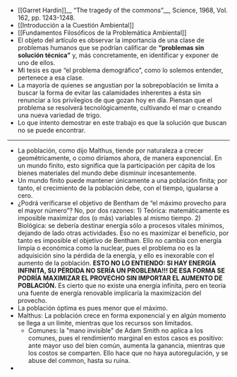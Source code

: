 - [[Garret Hardin]]__ “The tragedy of the commons”__, Science, 1968, Vol. 162, pp. 1243-1248.
- [[Introducción a la Cuestión Ambiental]]
- [[Fundamentos Filosóficos de la Problemática Ambiental]]
- El objeto del artículo es observar la importancia de una clase de problemas humanos que se podrían calificar de **“problemas sin solución técnica”** y, más concretamente, en identificar y exponer de uno de ellos.
- Mi tesis es que “el problema demográfico”, como lo solemos entender, pertenece a esa clase. 
- La mayoría de quienes se angustian por la sobrepoblación se limita a buscar la forma de evitar las calamidades inherentes a ésta sin renunciar a los privilegios de que gozan hoy en día. Piensan que el problema se resolverá
tecnológicamente, cultivando el mar o creando una nueva variedad de trigo. 
- Lo que intento demostrar en este trabajo es que la solución que buscan no se puede encontrar.
- ---
- La población, como dijo Malthus, tiende por naturaleza a crecer geométricamente, o como diríamos ahora, de manera exponencial. En un mundo finito, esto significa que la participación per cápita de los bienes materiales del mundo debe disminuir incesantemente.
- Un mundo finito puede mantener únicamente a una población finita; por tanto, el crecimiento de la población debe, con el tiempo, igualarse a cero.
- ¿Podrá verificarse el objetivo de Bentham de “el máximo provecho para
el mayor número”? No, por dos razones: 1) Teórica: matemáticamente es imposible maximizar dos (o más) variables al mismo tiempo. 2) Biológica: se debería destinar energía sólo a procesos vitales mínimos, dejando de lado otras actividades. Eso no es maximizar el beneficio, por tanto es imposible el objetivo de Bentham. Ello no cambia con energía limpia o económica como la nuclear, pues el problema no es la adquisición sino la pérdida de la energía, y ello es inexorable con el aumento de la población. **ESTO NO LO ENTIENDO: SI HAY ENERGÍA INFINITA, SU PÉRDIDA NO SERÍA UN PROBLEMA!!! DE ESA FORMA SE PODRÍA MAXIMIZAR EL PROVECHO SIN IMPORTAR EL AUMENTO DE POBLACIÓN.** Es cierto que no existe una energía infinita, pero en teoría una fuente de energía renovable implicaría la maximización del provecho.
- La población óptima es pues menor que el máximo. 
- Malthus: La población crece en forma exponencial y en algún momento se llega a un límite, mientras que los recursos son limitados.
    - Comunes: la "mano invisible" de Adam Smith no aplica a los comunes, pues el rendimiento marginal en estos casos es positivo: ante mayor uso del bien común, aumenta la ganancia, mientras que los costos se comparten. Ello hace que no haya autoregulación, y se abuse del common, hasta su ruina.
- 
